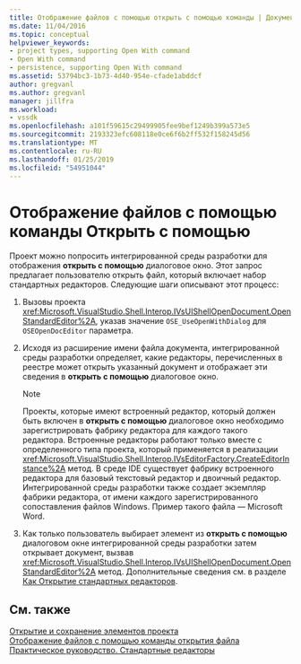 ```yaml
---
title: Отображение файлов с помощью открыть с помощью команды | Документация Майкрософт
ms.date: 11/04/2016
ms.topic: conceptual
helpviewer_keywords:
- project types, supporting Open With command
- Open With command
- persistence, supporting Open With command
ms.assetid: 53794bc3-1b73-4d40-954e-cfade1abddcf
author: gregvanl
ms.author: gregvanl
manager: jillfra
ms.workload:
- vssdk
ms.openlocfilehash: a101f59615c29499905fee9bef1249b399a573e5
ms.sourcegitcommit: 2193323efc608118e0ce6f6b2ff532f158245d56
ms.translationtype: MT
ms.contentlocale: ru-RU
ms.lasthandoff: 01/25/2019
ms.locfileid: "54951044"
---
```

# <a name="display-files-by-using-the-open-with-command"></a>Отображение файлов с помощью команды Открыть с помощью
Проект можно попросить интегрированной среды разработки для отображения **открыть с помощью** диалоговое окно. Этот запрос предлагает пользователю открыть файл, который включает набор стандартных редакторов. Следующие шаги описывают этот процесс:  
  
1.  Вызовы проекта <xref:Microsoft.VisualStudio.Shell.Interop.IVsUIShellOpenDocument.OpenStandardEditor%2A>, указав значение `OSE_UseOpenWithDialog` для `OSEOpenDocEditor` параметра.  
  
2.  Исходя из расширение имени файла документа, интегрированной среды разработки определяет, какие редакторы, перечисленных в реестре может открыть указанный документ и отображает эти сведения в **открыть с помощью** диалоговое окно.  
  
    > [!NOTE]
    >  Проекты, которые имеют встроенный редактор, который должен быть включен в **открыть с помощью** диалоговое окно необходимо зарегистрировать фабрику редактора для каждого такого редактора. Встроенные редакторы работают только вместе с определенного типа проекта, который применяется в реализации <xref:Microsoft.VisualStudio.Shell.Interop.IVsEditorFactory.CreateEditorInstance%2A> метод. В среде IDE существует фабрику встроенного редактора для базовый текстовый редактор и двоичный редактор. Интегрированной среды разработки также создает экземпляр фабрики редактора, от имени каждого зарегистрированного сопоставления файлов Windows. Пример такого файла — Microsoft Word.  
  
3.  Как только пользователь выбирает элемент из **открыть с помощью** диалоговом окне интегрированной среды разработки затем открывает документ, вызвав <xref:Microsoft.VisualStudio.Shell.Interop.IVsUIShellOpenDocument.OpenStandardEditor%2A> метод. Дополнительные сведения см. в разделе [Как Открытие стандартных редакторов](../../extensibility/how-to-open-standard-editors.md).  
  
## <a name="see-also"></a>См. также  
 [Открытие и сохранение элементов проекта](../../extensibility/internals/opening-and-saving-project-items.md)   
 [Отображение файлов с помощью команды открытия файла](../../extensibility/internals/displaying-files-by-using-the-open-file-command.md)   
 [Практическое руководство. Стандартные редакторы](../../extensibility/how-to-open-standard-editors.md)
